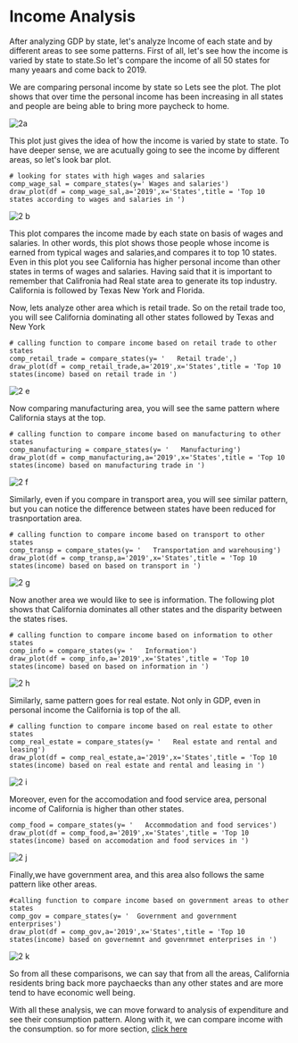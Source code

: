 # Income Analysis

After analyzing GDP by state, let's analyze Income of each state and by different areas to see some patterns. First of all, let's see how the income is varied by state to state.So let's compare the income of all 50 states for many yeaars and come back to 2019. 

We are comparing personal income by state so Lets see the plot. The plot shows that over time the personal income has been increasing in all states and people are being able to bring more paycheck to home. 


![2a](2.a..png)

This plot just gives the idea of how the income is varied by state to state. To have deeper sense, we are acutually going to see the income by different areas, so let's look bar plot.

```
# looking for states with high wages and salaries
comp_wage_sal = compare_states(y=' Wages and salaries')
draw_plot(df = comp_wage_sal,a='2019',x='States',title = 'Top 10 states according to wages and salaries in ')
```


![2 b](2.b.png)

This plot compares the income made by each state on basis of wages and salaries. In other words, this plot shows those people whose income is earned from typical wages and salaries,and compares it to top 10 states. Even in this plot you see California has higher personal income than other states in terms of wages and salaries. Having said that it is important to remember that Califronia had Real state area to generate its top industry. California is followed by Texas New York and Florida.

Now, lets analyze other area which is retail trade. So on the retail trade too, you will see California dominating all other states followed by Texas and New York

```
# calling function to compare income based on retail trade to other states
comp_retail_trade = compare_states(y= '   Retail trade',)
draw_plot(df = comp_retail_trade,a='2019',x='States',title = 'Top 10 states(income) based on retail trade in ')
```

![2 e](2.e.png)

Now comparing manufacturing area, you will see the same pattern where California stays at the top.

```
# calling function to compare income based on manufacturing to other states
comp_manufacturing = compare_states(y= '   Manufacturing')
draw_plot(df = comp_manufacturing,a='2019',x='States',title = 'Top 10 states(income) based on manufacturing trade in ')
```

![2 f](2.f..png)

Similarly, even if you compare in transport area, you will see similar pattern, but you can notice the difference between states have been reduced for trasnportation area.
```
# calling function to compare income based on transport to other states
comp_transp = compare_states(y= '   Transportation and warehousing')
draw_plot(df = comp_transp,a='2019',x='States',title = 'Top 10 states(income) based on based on transport in ')
```

![2 g](2.g.png)

Now another area we would like to see is information. The following plot shows that California dominates all other states and the disparity between the states rises.
```
# calling function to compare income based on information to other states
comp_info = compare_states(y= '   Information')
draw_plot(df = comp_info,a='2019',x='States',title = 'Top 10 states(income) based on based on information in ')
```

![2 h](2.h..png)

Similarly, same pattern goes for real estate. Not only in GDP, even in personal income the California is top of the all.
```
# calling function to compare income based on real estate to other states
comp_real_estate = compare_states(y= '   Real estate and rental and leasing')
draw_plot(df = comp_real_estate,a='2019',x='States',title = 'Top 10 states(income) based on real estate and rental and leasing in ')
```

![2 i](2.i..png)

Moreover, even for the accomodation and food service area, personal income of California is higher than other states.

```# calling function to compare income based on food and accomodation to other states
comp_food = compare_states(y= '   Accommodation and food services')
draw_plot(df = comp_food,a='2019',x='States',title = 'Top 10 states(income) based on accomodation and food services in ')
```

![2 j](2.j..png)

Finally,we have government area, and this area also follows the same pattern like other areas.
```
#calling function to compare income based on government areas to other states
comp_gov = compare_states(y= '  Government and government enterprises')
draw_plot(df = comp_gov,a='2019',x='States',title = 'Top 10 states(income) based on governemnt and govenrmnet enterprises in ')
```

![2 k](2.k..png)

So from all these comparisons, we can say that from all the areas, California residents bring back more paychaecks than any other states and are more tend to have economic well being.


With all these analysis, we can move forward to analysis of expenditure and see their consumption pattern. Along with it, we can compare income with the consumption.
so for more section, [click here](Expenditure.md)



